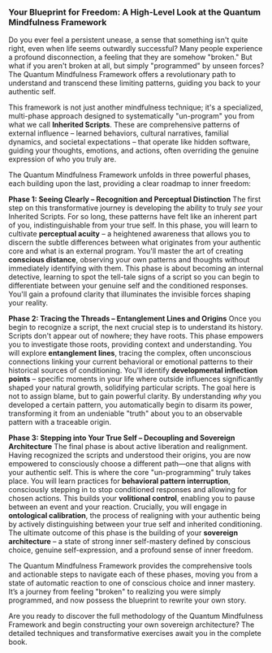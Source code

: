 ### Your Blueprint for Freedom: A High-Level Look at the Quantum Mindfulness Framework
Do you ever feel a persistent unease, a sense that something isn't quite right, even when life seems outwardly successful? Many people experience a profound disconnection, a feeling that they are somehow "broken." But what if you aren't broken at all, but simply "programmed" by unseen forces? The Quantum Mindfulness Framework offers a revolutionary path to understand and transcend these limiting patterns, guiding you back to your authentic self.

This framework is not just another mindfulness technique; it's a specialized, multi-phase approach designed to systematically "un-program" you from what we call **Inherited Scripts**. These are comprehensive patterns of external influence – learned behaviors, cultural narratives, familial dynamics, and societal expectations – that operate like hidden software, guiding your thoughts, emotions, and actions, often overriding the genuine expression of who you truly are.

The Quantum Mindfulness Framework unfolds in three powerful phases, each building upon the last, providing a clear roadmap to inner freedom:

**Phase 1: Seeing Clearly – Recognition and Perceptual Distinction**
The first step on this transformative journey is developing the ability to truly *see* your Inherited Scripts. For so long, these patterns have felt like an inherent part of you, indistinguishable from your true self. In this phase, you will learn to cultivate **perceptual acuity** – a heightened awareness that allows you to discern the subtle differences between what originates from your authentic core and what is an external program. You'll master the art of creating **conscious distance**, observing your own patterns and thoughts without immediately identifying with them. This phase is about becoming an internal detective, learning to spot the tell-tale signs of a script so you can begin to differentiate between your genuine self and the conditioned responses. You'll gain a profound clarity that illuminates the invisible forces shaping your reality.

**Phase 2: Tracing the Threads – Entanglement Lines and Origins**
Once you begin to recognize a script, the next crucial step is to understand its history. Scripts don't appear out of nowhere; they have roots. This phase empowers you to investigate those roots, providing context and understanding. You will explore **entanglement lines**, tracing the complex, often unconscious connections linking your current behavioral or emotional patterns to their historical sources of conditioning. You'll identify **developmental inflection points** – specific moments in your life where outside influences significantly shaped your natural growth, solidifying particular scripts. The goal here is not to assign blame, but to gain powerful clarity. By understanding *why* you developed a certain pattern, you automatically begin to disarm its power, transforming it from an undeniable "truth" about you to an observable pattern with a traceable origin.

**Phase 3: Stepping into Your True Self – Decoupling and Sovereign Architecture**
The final phase is about active liberation and realignment. Having recognized the scripts and understood their origins, you are now empowered to consciously choose a different path—one that aligns with your authentic self. This is where the core "un-programming" truly takes place. You will learn practices for **behavioral pattern interruption**, consciously stepping in to stop conditioned responses and allowing for chosen actions. This builds your **volitional control**, enabling you to pause between an event and your reaction. Crucially, you will engage in **ontological calibration**, the process of realigning with your authentic being by actively distinguishing between your true self and inherited conditioning. The ultimate outcome of this phase is the building of your **sovereign architecture** – a state of strong inner self-mastery defined by conscious choice, genuine self-expression, and a profound sense of inner freedom.

The Quantum Mindfulness Framework provides the comprehensive tools and actionable steps to navigate each of these phases, moving you from a state of automatic reaction to one of conscious choice and inner mastery. It’s a journey from feeling "broken" to realizing you were simply programmed, and now possess the blueprint to rewrite your own story.

Are you ready to discover the full methodology of the Quantum Mindfulness Framework and begin constructing your own sovereign architecture? The detailed techniques and transformative exercises await you in the complete book.